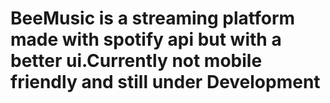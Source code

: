 # BeeMusic is a streaming platform made with spotify api but with a better ui.Currently not mobile friendly and still under Development 
